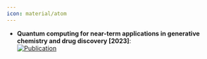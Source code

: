 ```yaml
---
icon: material/atom
---
```


- **Quantum computing for near-term applications in generative chemistry and drug discovery [2023]**:   
	[![Publication](https://img.shields.io/badge/Publication-Citations:22-blue?style=for-the-badge&logo=bookstack)](https://doi.org/10.1016/j.drudis.2023.103675)  
